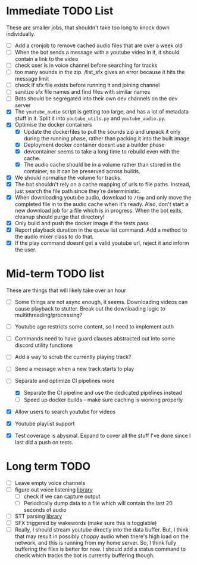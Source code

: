 # Immediate TODO List

These are smaller jobs, that shouldn't take too long to knock down individually.

- [ ] Add a cronjob to remove cached audio files that are over a week old
- [ ] When the bot sends a message with a youtube video in it, it should contain a link to the video
- [ ] check user is in voice channel before searching for tracks
- [ ] too many sounds in the zip. /list_sfx gives an error because it hits the message limit
- [ ] check if sfx file exists before running it and joining channel
- [ ] sanitize sfx file names and find files with similar names
- [ ] Bots should be segregated into their own dev channels on the dev server
- [x] The `youtube_audio` script is getting too large, and has a lot of metadata stuff in it. Split it into `youtube_utils.py` and `youtube_audio.py`.
- [x] Optimise the docker containers
  - [x] Update the dockerfiles to pull the sounds zip and unpack it only during the running phase, rather than packing it into the built image
  - [x] Deployment docker container doesnt use a builder phase
  - [x] devcontainer seems to take a long time to rebuild even with the cache.
  - [x] The audio cache should be in a volume rather than stored in the container, so it can be preserved across builds.
- [x] We should normalise the volume for tracks.
- [x] The bot shouldn't rely on a cache mapping of urls to file paths. Instead, just search the file path since they're deterministic.
- [x] When downloading youtube audio, download to `/tmp` and only move the completed file in to the audio cache when it's ready. Also, don't start a new download job for a file which is in progress. When the bot exits, cleanup should purge that directory!
- [x] Only build and push the docker image if the tests pass
- [x] Report playback duration in the queue list command. Add a method to the audio mixer class to do that.
- [x] If the play command doesnt get a valid youtube url, reject it and inform the user.
# Mid-term TODO list

These are things that will likely take over an hour

- [ ] Some things are not async enough, it seems. Downloading videos can cause playback to stutter. Break out the downloading logic to multithreading/processing?
- [ ] Youtube age restricts some content, so I need to implement auth
- [ ] Commands need to have guard clauses abstracted out into some discord utility functions
- [ ] Add a way to scrub the currently playing track?
- [ ] Send a message when a new track starts to play
- [ ] Separate and optimize CI pipelines more
  - [x] Separate the CI pipeline and use the dedicated pipelines instead
  - [ ] Speed up docker builds - make sure caching is working properly
- [x] Allow users to search youtube for videos
- [x] Youtube playlist support
- [x] Test coverage is abysmal. Expand to cover all the stuff I've done since I last did a push on tests.


# Long term TODO

- [ ] Leave empty voice channels
- [ ] figure out voice listening [library](https://github.com/imayhaveborkedit/discord-ext-voice-recv)
  - [ ] check if we can capture output
  - [ ] Periodically dump data to a file which will contain the last 20 seconds of audio
- [ ] STT parsing [library](https://github.com/KoljaB/RealtimeSTT)
- [ ] SFX triggered by wakewords (make sure this is togglable)
- [ ] Really, I should stream youtube directly into the data buffer. But, I think that may result in possibly choppy audio when there's high load on the network, and this is running from my home server. So, I think fully buffering the files is better for now. I should add a status command to check which tracks the bot is currently buffering though.
